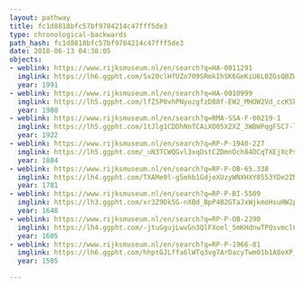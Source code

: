 ```yaml
---
layout: pathway
title: fc1d8818bfc57bf9784214c47fff5de3
type: chronological-backwards
path_hash: fc1d8818bfc57bf9784214c47fff5de3
date: 2018-06-13 04:38:05
objects:
- weblink: https://www.rijksmuseum.nl/en/search?q=HA-0011291
  imglink: https://lh6.ggpht.com/Sx20clHfUZo709SRmkIhSK6GeKiU6L0ZGsQBZWKHnqpp5UpvbQoLoud4tNaXF88EJ-BkXl6cgvSQb-jTFs5MvM3cJPM=s200
  year: 1991
- weblink: https://www.rijksmuseum.nl/en/search?q=HA-0010999
  imglink: https://lh5.ggpht.com/lfZSP0vhPNyozgfzD88f-EW2_MHOW2Vd_ccKSkoL4cHtjz_pQZFMvWDaIpSkTcIJQ_SoSrgwJebdZGu79z2akbyDjig=s200
  year: 1980
- weblink: https://www.rijksmuseum.nl/en/search?q=RMA-SSA-F-00219-1
  imglink: https://lh5.ggpht.com/1tJlg1CDDhNnTCAiXO05XZXZ_3WBWPqgFSC7-lwe_ud9eafpxqKYHK6KZhL73PDZz7Mh4wQsr9qXhCDuqS-RnakoZ0A=s200
  year: 1922
- weblink: https://www.rijksmuseum.nl/en/search?q=RP-P-1940-227
  imglink: https://lh5.ggpht.com/_uN3TCWQGvl3xqDstCZDmnOch84DCqTXEjXcPsDL9oXmwi5Kmx2c7N5A_8S0jLqZv7apCnFchLb1evN5BdktRCV1FA=s200
  year: 1884
- weblink: https://www.rijksmuseum.nl/en/search?q=RP-P-OB-65.338
  imglink: https://lh4.ggpht.com/TXAMe9l-g5mhb1GdjoXUzyWNXHXY8553YDe2ZND8LjW2NI0KhpzlEST7ln6Y85TvDt-t0pKiAmFWvFHHWJeDsqeaqhE=s200
  year: 1781
- weblink: https://www.rijksmuseum.nl/en/search?q=RP-P-BI-5509
  imglink: https://lh3.ggpht.com/xr3Z9Dk5G-nXBd_BpP4B2GTaJxWjkmoHsuHW2pdD4Q__dOqWVA8FqbcpvoBCwJ_e_1XzZNVdcVOfIyiHk-G7t9aRKf9d=s200
  year: 1648
- weblink: https://www.rijksmuseum.nl/en/search?q=RP-P-OB-2390
  imglink: https://lh4.ggpht.com/-jtuGgujLwvGn3QlFXoel_5mKHdnwTPQsvmcl0a_dofLlCy58l_OzKp1M9lTsfz7_kIp_xTSFpgzx9BL1UpNd-HnJw=s200
  year: 1605
- weblink: https://www.rijksmuseum.nl/en/search?q=RP-P-1966-81
  imglink: https://lh6.ggpht.com/hhptGJLffa6lWTq3vg7ArDacyTwm01b1A8eXP_4s1KR-oJbSBBMCTXSYGMYV15n7tfdH2TyYvg4v4jmFS5FR3KM5W5E=s200
  year: 1585

---
```

